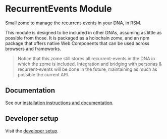 # RecurrentEvents Module

Small zome to manage the recurrent-events in your DNA, in RSM.

This module is designed to be included in other DNAs, assuming as little as possible from those. It is packaged as a holochain zome, and an npm package that offers native Web Components that can be used across browsers and frameworks.

> Notice that this zome still stores all recurrent-events in the DNA in which the zome is included. Integration and bridging with personas & recurrent-events will be done in the future, maintaining as much as possible the current API.

## Documentation

See our [installation instructions and documentation](https://holochain-open-dev.github.io/recurrent-events).

## Developer setup

Visit the [developer setup](/dev-setup.md).
